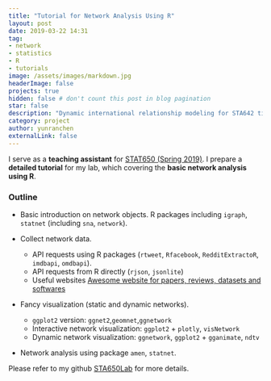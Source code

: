 ```yaml
---
title: "Tutorial for Network Analysis Using R"
layout: post
date: 2019-03-22 14:31
tag:
- network
- statistics
- R
- tutorials
image: /assets/images/markdown.jpg
headerImage: false
projects: true
hidden: false # don't count this post in blog pagination
star: false
description: "Dynamic international relationship modeling for STA642 time series project"
category: project
author: yunranchen
externalLink: false
---
```



I serve as a <b>teaching assistant</b> for <a href="http://www2.stat.duke.edu/courses/Spring19/sta650.001/">STAT650 (Spring 2019)</a>. I prepare a <b>detailed tutorial</b> for my lab, which covering the <b>basic network analysis using R</b>. 


### Outline 

- Basic introduction on network objects. R packages including `igraph`, `statnet` (including `sna`, `network`).

- Collect network data. 
    - API requests using R packages (`rtweet`, `Rfacebook`, `RedditExtractoR`, `imdbapi`, `omdbapi`).
    - API requests from R directly (`rjson`, `jsonlite`)
    - Useful websites <a href=https://github.com/briatte/awesome-network-analysis>Awesome website for papers, reviews, datasets and softwares</a>
    
- Fancy visualization (static and dynamic networks).
    - `ggplot2` version: `ggnet2`,`geomnet`,`ggnetwork`
    - Interactive network visualization: `ggplot2` + `plotly`, `visNetwork`
    - Dynamic network visualization: `ggnetwork`, `ggplot2` + `gganimate`, `ndtv`
    
- Network analysis using package `amen`, `statnet`.

Please refer to my github <a href="https://github.com/YunranChen/STA650Lab">STA650Lab</a> for more details.
